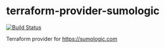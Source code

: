 # terraform-provider-sumologic
[![Build Status](https://travis-ci.org/erikvanbrakel/terraform-provider-sumologic.svg?branch=master)](https://travis-ci.org/erikvanbrakel/terraform-provider-sumologic)

Terraform provider for https://sumologic.com
